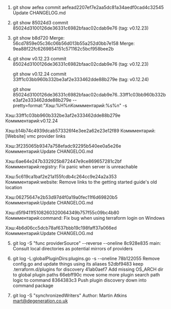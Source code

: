 1.  git show aefea
    commit aefead2207ef7e2aa5dc81a34aedf0cad4c32545
    Update CHANGELOG.md
    
2.  git show 85024d3
    commit 85024d3100126de36331c6982bfaac02cdab9e76 (tag: v0.12.23)

3.  git show b8d720
    Merge: 56cd7859e05c36c06b56d013b55a252d0bb7e158
    Merge: 9ea88f22fc6269854151c571162c5bcf958bee2b
    
4.  git show v0.12.23
    commit 85024d3100126de36331c6982bfaac02cdab9e76 (tag: v0.12.23)
    
    git show v0.12.24
    commit 33ff1c03bb960b332be3af2e333462dde88b279e (tag: v0.12.24)
    
    git show 85024d3100126de36331c6982bfaac02cdab9e76..33ff1c03bb960b332be3af2e333462dde88b279e --pretty=format:"Хэш:%H%nКоммментарий:%s%n" -s
    
   Хэш:33ff1c03bb960b332be3af2e333462dde88b279e
   Коммментарий:v0.12.24

   Хэш:b14b74c4939dcab573326f4e3ee2a62e23e12f89
   Коммментарий:[Website] vmc provider links

   Хэш:3f235065b9347a758efadc92295b540ee0a5e26e
   Коммментарий:Update CHANGELOG.md

   Хэш:6ae64e247b332925b872447e9ce869657281c2bf
   Коммментарий:registry: Fix panic when server is unreachable

   Хэш:5c619ca1baf2e21a155fcdb4c264cc9e24a2a353
   Коммментарий:website: Remove links to the getting started guide's old location

   Хэш:06275647e2b53d97d4f0a19a0fec11f6d69820b5
   Коммментарий:Update CHANGELOG.md

   Хэш:d5f9411f5108260320064349b757f55c09bc4b80
   Коммментарий:command: Fix bug when using terraform login on Windows

   Хэш:4b6d06cc5dcb78af637bbb19c198faff37a066ed
   Коммментарий:Update CHANGELOG.md

5.  git log -S "func providerSource" --reverse --oneline
    8c928e835 main: Consult local directories as potential mirrors of providers

6.  git log -L:globalPluginDirs:plugins.go -s --oneline
    78b122055 Remove config.go and update things using its aliases
    52dbf9483 keep .terraform.d/plugins for discovery
    41ab0aef7 Add missing OS_ARCH dir to global plugin paths
    66ebff90c move some more plugin search path logic to command
    8364383c3 Push plugin discovery down into command package
    
7.  git log -S "synchronizedWriters"
    Author: Martin Atkins <mart@degeneration.co.uk>
